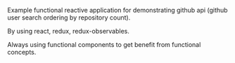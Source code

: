 Example functional reactive application for demonstrating github api (github user search ordering by repository count).

By using react, redux, redux-observables.

Always using functional components to get benefit from functional concepts.
